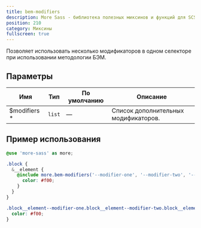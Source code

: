 ```yaml
---
title: bem-modifiers
description: More Sass - библиотека полезных миксинов и функций для SCSS.
position: 210
category: Миксины
fullscreen: true
---
```


Позволяет использовать несколько модификаторов в одном селекторе при использовании методологии БЭМ.

## Параметры

| Имя                                            | Тип    | По умолчанию | Описание                             |
|------------------------------------------------|--------|--------------|--------------------------------------|
| $modifiers <span class="text-red-600">*</span> | `list` | —           | Список дополнительных модификаторов. |

## Пример использования

<code-group>

  <code-block label="SCSS" active>

  ```scss
  @use 'more-sass' as more;

  .block {
    &__element {
      @include more.bem-modifiers('--modifier-one', '--modifier-two', '--modifier-three') {
        color: #f00;
      }
    }
  }
  ```

  </code-block>

  <code-block label="Результат">

  ```css
  .block__element--modifier-one.block__element--modifier-two.block__element--modifier-three {
    color: #f00;
  }
  ```

  </code-block>

</code-group>

